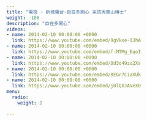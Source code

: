 ```yaml
---
title: "電視 - 新城電台-自在多開心 采訪周華山博士"
weight: -100
description: "自在多開心"
videos:
- name: 2014-02-10 00:00:00 +0000
  link: https://www.youtube.com/embed/9gVkxe-IJhA
- name: 2014-02-10 00:00:00 +0000
  link: https://www.youtube.com/embed/f-MTMg_EqoI
- name: 2014-02-10 00:00:00 +0000
  link: https://www.youtube.com/embed/Dd3o49zo2Xs
- name: 2014-02-10 00:00:00 +0000
  link: https://www.youtube.com/embed/8EGr7CiaXUk
- name: 2014-02-10 00:00:00 +0000
  link: https://www.youtube.com/embed/j0lQXJAVeX0
menu:
  radio:
    weight: 2

---
```

